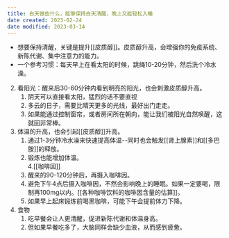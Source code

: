 ```yaml
---
title: 白天做些什么，能够保持白天清醒，晚上又能轻松入睡
date created: 2023-02-24
date modified: 2023-03-14
---
```

- 想要保持清醒，关键是提升[[皮质醇]]。皮质醇升高，会增强你的免疫系统、新陈代谢、集中注意力的能力。
- 一个参考习惯：每天早上在看太阳的时候，跳绳10-20分钟，然后洗个冷水澡。

2. 看阳光：醒来后30-60分钟内看到明亮的阳光，也会刺激皮质醇升高。
	1. 阴天可以直接看太阳，猛烈的话不要直视
	2. 多云的日子，需要比晴天更多的光线，最好出门走走。
	3. 如果能通过控制窗帘，或者房间所在朝向，能让我们被阳光自然唤醒，这就回非常棒。
3. 体温的升高，也会引起[[皮质醇]]升高。
	1. 通过1-3分钟冷水澡来快速提高体温--同时也会触发[[肾上腺素]]和[[多巴胺]]的释放。
	2. 锻炼也能增加体温。  
4.[[咖啡因]]
	1. 醒来的90-120分钟后，再摄入咖啡因。
	2. 避免下午4点后摄入咖啡因，不然会影响晚上的睡眠。如果一定要喝，限制再100mg以内。[[各种咖啡饮料的咖啡因含量的估算]]。
	3. 如果早上起床锻炼前喝黑咖啡，可能下午会提前体力下降。
5. 食物
	1. 吃早餐会让人更清醒，促进新陈代谢和体温身高。
	2. 但如果早餐吃多了，大脑同样会缺少血液，从而感到疲惫。
